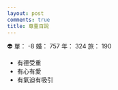 ```yaml
---
layout: post
comments: true
title: 尊重百說
---
```


:alien: 單： -8 婚： 757 年： 324 旅： 190

- 有德受重
- 有心有愛
- 有氣迫有吸引

